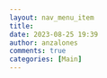 ```yaml
---
layout: nav_menu_item
title: 
date: 2023-08-25 19:39
author: anzalones
comments: true
categories: [Main]
---
```

 
